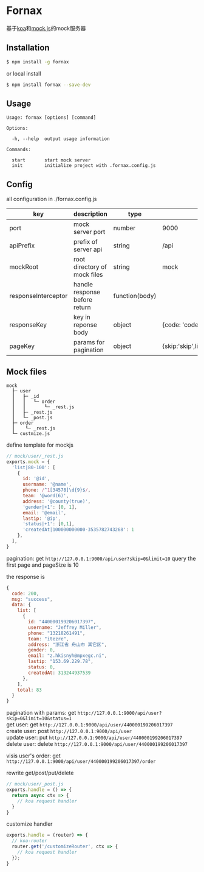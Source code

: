 # Fornax

基于[koa](https://koajs.com/)和[mock.js](http://mockjs.com/)的mock服务器

## Installation
```bash
$ npm install -g fornax
```
or local install
```bash
$ npm install fornax --save-dev
```


## Usage
```
Usage: fornax [options] [command]

Options:

  -h, --help  output usage information

Commands:

  start       start mock server
  init        initialize project with .fornax.config.js
```

## Config
all configuration in ./fornax.config.js

| key                 | description                   | type           | default                                                                                                   | remark |
|---------------------|-------------------------------|----------------|-----------------------------------------------------------------------------------------------------------|--------|
| port                | mock server port              | number         | 9000                                                                                                      |        |
| apiPrefix           | prefix of server api          | string         | /api                                                                                                      |        |
| mockRoot            | root directory of mock files  | string         | mock                                                                                                      |        |
| responseInterceptor | handle response before return | function(body) |                                                                                                           |        |
| responseKey         | key in reponse body           | object         | {code: 'code',message: 'msg',data: 'data'}                                                                |        |
| pageKey             | params for pagination         | object         | {skip:'skip',limit:'limit',order:'order',orderBy:'orderBy',pageSize:'pageSize',currentPage:'currentPage'} |        |

## Mock files

```
mock
  ┠─ user
  ┃   ┠─ _id
  ┃   ┃   ┖─ order
  ┃   ┃       ┖─ _rest.js
  ┃   ┠─ _rest.js
  ┃   ┖─ _post.js
  ┠─ order
  ┃    ┖─ _rest.js
  ┖─ custmize.js
```

define template for mockjs
```javascript
// mock/user/_rest.js
exports.mock = {
  'list|80-100': [
    {
      id: '@id',
      username: '@name',
      phone: /^1[34578]\d{9}$/,
      team: '@word(6)',
      address: '@county(true)',
      'gender|+1': [0, 1],
      email: '@email',
      lastip: '@ip',
      'status|+1': [0,1],
      'createdAt|100000000000-3535782743268': 1
    },
  ],
}
```

pagination: get `http://127.0.0.1:9000/api/user?skip=0&limit=10`
query the first page and pageSize is 10

the response is 
```javascript
{
  code: 200,
  msg: "success",
  data: {
    list: [
      {
        id: "440000199206017397",
        username: "Jeffrey Miller",
        phone: "13218261491",
        team: "itezre",
        address: "浙江省 舟山市 其它区",
        gender: 0,
        email: "z.hkisnyh@mpxegc.ni",
        lastip: "153.69.229.78",
        status: 0,
        createdAt: 313244937539
      },
    ],
    total: 83
  }
}
```
pagination with params: get `http://127.0.0.1:9000/api/user?skip=0&limit=10&status=1`  
get user: get `http://127.0.0.1:9000/api/user/440000199206017397`  
create user: post `http://127.0.0.1:9000/api/user`  
update user: put `http://127.0.0.1:9000/api/user/440000199206017397`  
delete user: delete `http://127.0.0.1:9000/api/user/440000199206017397`  

visis user's order: get `http://127.0.0.1:9000/api/user/440000199206017397/order`  


rewrite get/post/put/delete
```javascript
// mock/user/_post.js
exports.handle = () => {
  return async ctx => {
    // koa request handler
  }
}
```

customize handler
```javascript
exports.handle = (router) => {
  // koa-router
  router.get('/customizeRouter', ctx => {
    // koa request handler
  });
}

```

